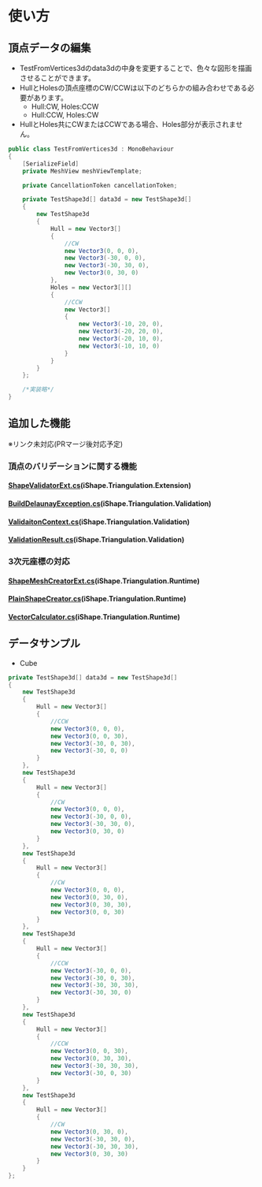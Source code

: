 # 使い方
## 頂点データの編集
- TestFromVertices3dのdata3dの中身を変更することで、色々な図形を描画させることができます。
- HullとHolesの頂点座標のCW/CCWは以下のどちらかの組み合わせである必要があります。
    - Hull:CW, Holes:CCW
    - Hull:CCW, Holes:CW 
- HullとHoles共にCWまたはCCWである場合、Holes部分が表示されません。

```csharp
public class TestFromVertices3d : MonoBehaviour
{
    [SerializeField]
    private MeshView meshViewTemplate;

    private CancellationToken cancellationToken;

    private TestShape3d[] data3d = new TestShape3d[]
    {
        new TestShape3d
        {
            Hull = new Vector3[]
            {
                //CW
                new Vector3(0, 0, 0),
                new Vector3(-30, 0, 0),
                new Vector3(-30, 30, 0),
                new Vector3(0, 30, 0)
            },
            Holes = new Vector3[][]
            {
                //CCW
                new Vector3[]
                {
                    new Vector3(-10, 20, 0),
                    new Vector3(-20, 20, 0),
                    new Vector3(-20, 10, 0),
                    new Vector3(-10, 10, 0)
                }
            }
        }
    };

    /*実装略*/
}
```

## 追加した機能
※リンク未対応(PRマージ後対応予定)
### 頂点のバリデーションに関する機能
#### [ShapeValidatorExt.cs](https://www.google.com/)(iShape.Triangulation.Extension)
#### [BuildDelaunayException.cs](https://www.google.com/)(iShape.Triangulation.Validation)
#### [ValidaitonContext.cs](https://www.google.com/)(iShape.Triangulation.Validation)
#### [ValidationResult.cs](https://www.google.com/)(iShape.Triangulation.Validation)
### 3次元座標の対応
#### [ShapeMeshCreatorExt.cs](https://www.google.com/)(iShape.Triangulation.Runtime)
#### [PlainShapeCreator.cs](https://www.google.com/)(iShape.Triangulation.Runtime)
#### [VectorCalculator.cs](https://www.google.com/)(iShape.Triangulation.Runtime)

## データサンプル
- Cube
```csharp
private TestShape3d[] data3d = new TestShape3d[]
{
    new TestShape3d
    {
        Hull = new Vector3[]
        {
            //CCW
            new Vector3(0, 0, 0),
            new Vector3(0, 0, 30),
            new Vector3(-30, 0, 30),
            new Vector3(-30, 0, 0)
        }
    },
    new TestShape3d
    {
        Hull = new Vector3[]
        {
            //CW
            new Vector3(0, 0, 0),
            new Vector3(-30, 0, 0),
            new Vector3(-30, 30, 0),
            new Vector3(0, 30, 0)
        }
    },
    new TestShape3d
    {
        Hull = new Vector3[]
        {
            //CW
            new Vector3(0, 0, 0),
            new Vector3(0, 30, 0),
            new Vector3(0, 30, 30),
            new Vector3(0, 0, 30)
        }
    },
    new TestShape3d
    {
        Hull = new Vector3[]
        {
            //CCW
            new Vector3(-30, 0, 0),
            new Vector3(-30, 0, 30),
            new Vector3(-30, 30, 30),
            new Vector3(-30, 30, 0)
        }
    },
    new TestShape3d
    {
        Hull = new Vector3[]
        {
            //CCW
            new Vector3(0, 0, 30),
            new Vector3(0, 30, 30),
            new Vector3(-30, 30, 30),
            new Vector3(-30, 0, 30)
        }
    },
    new TestShape3d
    {
        Hull = new Vector3[]
        {
            //CW
            new Vector3(0, 30, 0),
            new Vector3(-30, 30, 0),
            new Vector3(-30, 30, 30),
            new Vector3(0, 30, 30)
        }
    }
};
```